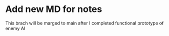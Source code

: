 # Add new MD for notes

This brach will be marged to main after I completed functional prototype of enemy AI
